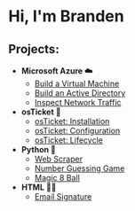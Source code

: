 <h1>Hi, I'm Branden</h1>

<h2>Projects:</h2>

- <b>Microsoft Azure ☁️</b>
  - [Build a Virtual Machine](https://github.com/brandenoz/virtual-machine)
  - [Build an Active Directory](https://github.com/brandenoz/configure-ad)
  - [Inspect Network Traffic](https://github.com/brandenoz/azure-network-protocols)
- <b>osTicket 🦘</b>
  - [osTicket: Installation](https://github.com/brandenoz/osticket-prereqs)
  - [osTicket: Configuration](https://github.com/brandenoz/post-install-config)
  - [osTicket: Lifecycle](https://github.com/brandenoz/ticket-lifecycle)
- <b>Python 🐍</b>
  - [Web Scraper](https://github.com/brandenoz/web-scraper)
  - [Number Guessing Game](https://github.com/brandenoz/number-game)
  - [Magic 8 Ball](https://github.com/brandenoz/8-ball)
- <b>HTML 👨‍💻</b>
  - [Email Signature](https://github.com/brandenoz/email-signature)
